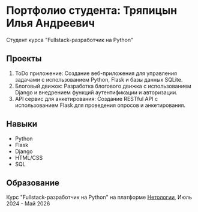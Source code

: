 # Портфолио студента: Тряпицын Илья Андреевич
Студент курса "Fullstack-разработчик на Python"

## Проекты
1. ToDo приложение: Создание веб-приложения для управления задачами с использованием Python, Flask и базы данных SQLite.
2. Блоговый движок: Разработка блогового движка с использованием Django и внедрением функций аутентификации и авторизации.
3. API сервис для анкетирования: Создание RESTful API с использованием Flask для проведения опросов и анкетирования.
   
## Навыки
- Python
- Flask
- Django
- HTML/CSS
- SQL

## Образование
Курс "Fullstack-разработчик на Python" на платформе [Нетологии](https://netology.ru), Июль 2024 - Май 2026
